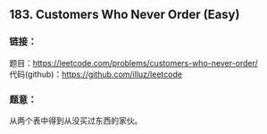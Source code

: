 ## 183. Customers Who Never Order (Easy)

### **链接**：
题目：https://leetcode.com/problems/customers-who-never-order/  
代码(github)：https://github.com/illuz/leetcode

### **题意**：
从两个表中得到从没买过东西的家伙。
